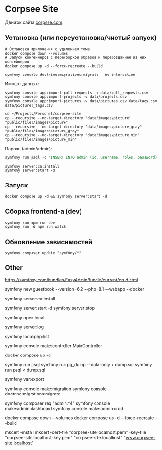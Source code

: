 # Corpsee Site

Движок сайта [corpsee.com](https://corpsee.com).

## Установка (или переустановка/чистый запуск)

```shell
# Остановка приложения с удалением тома
docker compose down --volumes
# Запуск контейнеров с пересборкой образов и пересозданием из них контейнеров
docker compose up -d --force-recreate --build
```

```shell
symfony console doctrine:migrations:migrate --no-interaction
```

Импорт данных:  
```shell
symfony console app:import-pull-requests -v data/pull_requests.csv
symfony console app:import-projects -v data/projects.csv
symfony console app:import-pictures -v data/pictures.csv data/tags.csv data/pictures_tags.csv

cd ~/Projects/Personal/corpsee-site
cp --recursive --no-target-directory "data/images/picture" "public/files/images/picture"
cp --recursive --no-target-directory "data/images/picture_gray" "public/files/images/picture_gray"
cp --recursive --no-target-directory "data/images/picture_min" "public/files/images/picture_min"
```

Пароль (admin/admin):
```sql
symfony run psql -c "INSERT INTO admin (id, username, roles, password) VALUES ('018f3f30-29a5-7036-940b-64c7ce3fd498', 'admin', '[\"ROLE_ADMIN\"]', '\$2y\$13\$goaTn2PMTCvqmi5IdEF40O1mP/1WxXwiY4XgGahoR2yqAwrIPokK.')"
```

```shell
symfony server:ca:install
symfony server:start -d
```

## Запуск

```shell
docker compose up -d && symfony server:start -d
```

## Сборка frontend-а (dev)

```shell
symfony run npm run dev
symfony run -d npm run watch
```

## Обновление зависимостей

```shell
symfony composer update "symfony/*"
```

## Other

https://symfony.com/bundles/EasyAdminBundle/current/crud.html


symfony new guestbook --version=6.2 --php=8.1 --webapp --docker

symfony server:ca:install

symfony server:start -d
symfony server:stop

symfony open:local

symfony server:log

symfony local:php:list

symfony console make:controller MainController

docker compose up -d

symfony run psql
symfony run pg_dump --data-only > dump.sql
symfony run psql < dump.sql

symfony var:export

symfony console make:migration
symfony console doctrine:migrations:migrate

symfony composer req "admin:^4"
symfony console make:admin:dashboard
symfony console make:admin:crud

docker compose down --volumes
docker compose up -d --force-recreate --build


mkcert -install
mkcert -cert-file "corpsee-site.localhost.pem" -key-file "corpsee-site.localhost-key.pem" "corpsee-site.localhost" "www.corpsee-site.localhost"
